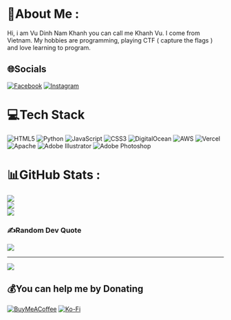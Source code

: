 # 💫About Me :
Hi, i am Vu Dinh Nam Khanh you can call me Khanh Vu. I come from Vietnam. My hobbies are programming, playing CTF ( capture the flags ) and love learning to program.



## 🌐Socials
[![Facebook](https://img.shields.io/badge/Facebook-%231877F2.svg?logo=Facebook&logoColor=white)](https://facebook.com/vdnamkhanh) [![Instagram](https://img.shields.io/badge/Instagram-%23E4405F.svg?logo=Instagram&logoColor=white)](https://instagram.com/vudinhnamkhanh.iq) 

# 💻Tech Stack
![HTML5](https://img.shields.io/badge/html5-%23E34F26.svg?style=for-the-badge&logo=html5&logoColor=white) ![Python](https://img.shields.io/badge/python-3670A0?style=for-the-badge&logo=python&logoColor=ffdd54) ![JavaScript](https://img.shields.io/badge/javascript-%23323330.svg?style=for-the-badge&logo=javascript&logoColor=%23F7DF1E) ![CSS3](https://img.shields.io/badge/css3-%231572B6.svg?style=for-the-badge&logo=css3&logoColor=white) ![DigitalOcean](https://img.shields.io/badge/DigitalOcean-%230167ff.svg?style=for-the-badge&logo=digitalOcean&logoColor=white) ![AWS](https://img.shields.io/badge/AWS-%23FF9900.svg?style=for-the-badge&logo=amazon-aws&logoColor=white) ![Vercel](https://img.shields.io/badge/vercel-%23000000.svg?style=for-the-badge&logo=vercel&logoColor=white) ![Apache](https://img.shields.io/badge/apache-%23D42029.svg?style=for-the-badge&logo=apache&logoColor=white) ![Adobe Illustrator](https://img.shields.io/badge/adobeillustrator-%23FF9A00.svg?style=for-the-badge&logo=adobeillustrator&logoColor=white) ![Adobe Photoshop](https://img.shields.io/badge/adobephotoshop-%2331A8FF.svg?style=for-the-badge&logo=adobephotoshop&logoColor=white)
# 📊GitHub Stats :
![](https://github-readme-stats.vercel.app/api?username=peachii0z&theme=dark&hide_border=false&include_all_commits=false&count_private=false)<br/>
![](https://github-readme-streak-stats.herokuapp.com/?user=peachii0z&theme=dark&hide_border=false)<br/>
![](https://github-readme-stats.vercel.app/api/top-langs/?username=peachii0z&theme=dark&hide_border=false&include_all_commits=false&count_private=false&layout=compact)

### ✍️Random Dev Quote
![](https://quotes-github-readme.vercel.app/api?type=horizontal&theme=radical)

---
![](https://komarev.com/ghpvc/?username=peachii0z&label=Visitors+Count&color=brightgreen)

  ## 💰You can help me by Donating
  [![BuyMeACoffee](https://img.shields.io/badge/Buy%20Me%20a%20Coffee-ffdd00?style=for-the-badge&logo=buy-me-a-coffee&logoColor=black)](https://buymeacoffee.com/vudinhnamkhanh) [![Ko-Fi](https://img.shields.io/badge/Ko--fi-F16061?style=for-the-badge&logo=ko-fi&logoColor=white)](https://ko-fi.com/vudinhnamkhanh) 

  <!-- Proudly created with GPRM ( https://gprm.itsvg.in ) -->
  

